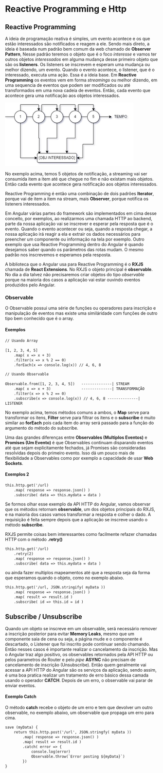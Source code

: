 # Reactive Programming e Http

## Reactive Programming

A ideia de programação reativa é simples, um evento acontece e os que estão interessados são notificados e reagem a ele. Sendo mais direto, a ideia é baseada num padrão bem comum da web chamado de **Observer Pattern**, Nesse padrão teremos o objeto que é o foco _interesse_ e vamos ter outros objetos _interessados_ em alguma mudança desse primeiro objeto que são os **listeners**.
Os listeners se inscrevem e esperam uma mudança ou melhor dizendo, um evento. Quando o evento acontece, o listener, que é o interessado, executa uma ação. Essa é a ideia base.
Em **Reactive Programming** os eventos vem em forma _streamings_ ou melhor dizendo, em uma sequencia de eventos que podem ser modificados ou até transformados em uma nova cadeia de eventos. Então, cada evento que acontece gera uma notificação aos objetos interessados.

![Diagrama Reactive Programming](./imagens/Aula41/diagrama_reactive_programming.jpg)

No exemplo acima, temos 5 objetos de notificação, a streaming vai ser consumida item a item até que chegue no fim e não existam mais objetos. Então cada evento que acontece gera notificação aos objetos interessados.

Reactive Programming é então uma combinação de dois padrões **Iterator**, porque vai de item a item na stream, mais **Observer**, porque notifica os listeners interessados.

Em Angular várias partes do framework são implementados em cima desse conceito, por exemplos, ao realizarmos uma chamada HTTP ao backend, parte da nossa aplicação vai se inscrever e esperar pela resposta que é o evento. Quando o evento acontecer ou seja, quando a resposta chegar, a nossa aplicação irá reagir a ela e extrair os dados necessários para preencher um componente ou informação na tela por exemplo.
Outro exemplo que usa Reactive Programming dentro do Angular é quando desejamos saber quando os parâmetros das rotas mudam. O mesmo padrão nos inscrevemos e esperamos pela resposta.

A biblioteca que o Angular usa para Reactive Programming é o **RXJS** chamada de **React Extensions**. No RXJS o objeto principal é **observable**. No dia a dia talvez não precisaremos criar objetos do tipo _observable_ porque na maioria dos casos a aplicação vai estar ouvindo eventos produzidos pelo Angular.

### **Observable**

O Observable possui uma série de funções ou operadores para inscrição e manipulação de eventos mas existe uma similáridade com funções de outro tipo bem conhecido que é o array.

#### Exemplos

```
// Usando Array

[1, 2, 3, 4, 5]
    .map( x => x + 3)
    .filter(x => x % 2 == 0)
    .forEach(x => console.log(x)) // 4, 6, 8
```

```
// Usando Observable

Observable.from([1, 2, 3, 4, 5])   --------------| STREAM
    .map( x => x + 3)              --------------| TRANSFORMAÇÃO
    .filter(x => x % 2 == 0)
    .subscribe(x => console.log(x)) // 4, 6, 8 --------------| LISTENER
```

No exemplo acima, temos métodos comuns a ambos, o **Map** serve para transformar os itens, **Filter** serve para filtrar os itens e o **subscribe** é muito similar ao **forEach** pois cada item do array será passado para a função do argumento do método do subscribe.

Uma das grandes diferenças entre **Observables (Multiplos Eventos)** e **Promises (Um Evento)** é que Observables continuam disparando eventos até que sejam explicitamente fechados, já Promises são consideradas resolvidas depois do primeiro evento.
Isso dá um pouco mais de flexibilidade a Observables como por exemplo a capacidade de usar **Web Sockets**.

#### Exemplos 2

```
this.http.get('/url)
    .map( response => response.json() )
    .subscribe( data => this.mydata = data )
```

Se formos olhar esse exemplo da API HTTP do Angular, vamos observar que os métodos retornam **observable**, um dos objetos principais do RXJS, e na maioria dos casos vamos transformar a resposta e colher o dado. A requisição é feita sempre depois que a aplicação se inscreve usando o método **subscribe**.

RXJS permite coisas bem interessantes como facilmente refazer chamadas HTTP com o método **.retry()**

```
this.http.get('/url)
    .retry(2)
    .map( response => response.json() )
    .subscribe( data => this.mydata = data )
```

ou ainda fazer multiplos mapeamentos até que a resposta seja da forma que esperamos quando o objeto, como no exemplo abaixo.

```
this.http.get('/url, JSON.stringify( myData ))
    .map( response => response.json() )
    .map( result => result.id )
    .subscribe( id => this.id = id )
```

## Subscribe / Unsubscribe

Quando um objeto se inscreve em um observable, será necessário remover a inscrição posterior para evitar **Memory Leaks**, mesmo que um componente saia de cena ou seja, a página mude e o componente é descartado, o Listener que foi inscrito pode continuar sendo chamando. Então nesses casos é importante realizar o cancelamento da inscrição. Mas o Angular traz algo positivo, os observables retornados pela API HTTP ou pelos parametros de Router e pelo _pipe_ **ASYNC** não precisam de cancelamento de inscrição (Unsubscribe). Então quem geralmente vai acessar a API HTTP do Angular são os serviços da aplicação, sendo assim, é uma boa pratica realizar um tratamento de erro básico dessa camada usando o operador **CATCH**. Depois de um erro, o observable vai parar de enviar eventos.

#### Exemplo **Catch**

O método **catch** recebe o objeto de um erro e tem que devolver um outro observable, no exemplo abaixo, um observable que propaga um erro para cima.

```
save (myData) {
    return this.http.post('/url', JSON.stringfy( myData ))
        .map( response => response.json() )
        .map( result => result.id )
        .catch( error => {
            console.log(error)
            Observable.throw(`Error posting ${myData}`)
        })
}
```
